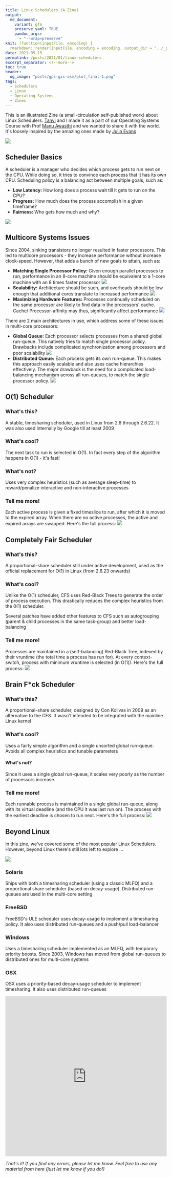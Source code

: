 ```yaml
---
title: Linux Schedulers (A Zine)
output:
  md_document:
    variant: gfm
    preserve_yaml: TRUE
    pandoc_args: 
      - "--wrap=preserve"
knit: (function(inputFile, encoding) {
  rmarkdown::render(inputFile, encoding = encoding, output_dir = "../_posts") })
date: 2021-05-15
permalink: /posts/2021/01/linux-schedulers
excerpt_separator: <!--more-->
toc: true
header: 
  og_image: "posts/gps-gis-osm/plot_final-1.png"
tags:
  - Schedulers
  - Linux
  - Operating Systems
  - Zines
---
```




This is an illustrated Zine (a small-circulation self-published work) about Linux Schedulers. [Tanvi](https://tanviroy.com) and I made it as a part of our Operating Systems Course with Prof [Manu Awasthi](https://mnwsth.github.io) and we wanted to share it with the world. It's loosely inspired by the amazing ones made by [Julia Evans](https://wizardzines.com)

![](/images/posts/schedulers/cover.jpg)

<!--more-->


## Scheduler Basics

A scheduler is a manager who decides which process gets to run next on the CPU. While doing so, it tries to convince each process that it has its own CPU. Scheduling policy is a balancing act between multiple goals, such as: 

* **Low Latency:** How long does a process wait till it gets to run on the CPU?
* **Progress:** How much does the process accomplish in a given timeframe?
* **Fairness:** Who gets how much and why?

![](/images/posts/schedulers/sched1.jpg)

## Multicore Systems Issues

Since 2004, sinking transistors no longer resulted in faster processors. This led to multicore processors - they increase performance without increase clock-speed. However, that adds a bunch of new goals to attain, such as:

* **Matching Single Processor Policy:** Given enough parallel processes to run, performance in an 8-core machine should be equivalent to a 1-core machine with an 8 times faster processor
![](/images/posts/schedulers/singlematch.png)
* **Scalability:** Architecture should be such, and overheads should be low enough that additional cores translate to increased performance
![](/images/posts/schedulers/scale.png)
* **Maximizing Hardware Features:** Processes continually scheduled on the same processor are likely to find data in the processors' cache. Cache/ Processor-affinity  may thus, significantly affect performance
![](/images/posts/schedulers/hardware.png)

There are 2 main architectures in use, which address some of these issues in multi-core processors:

* **Global Queue:** Each processor selects processes from a shared global run-queue. This natively tries to match single processor policy. Drawbacks include complicated synchronization among processors and poor scalability
![](/images/posts/schedulers/global.png)
* **Distributed Queue:** Each process gets its own run-queue. This makes this approach easily scalable and also uses cache hierarchies effectively. The major drawback is the need for a complicated load-balancing mechanism across all run-queues, to match the single processor policy. 
![](/images/posts/schedulers/distributed.png)

## O(1) Scheduler

### What's this?
A  stable, timesharing scheduler, used in Linux from 2.6 through 2.6.22. It was also used internally by Google till at least 2009

### What's cool?
The next task to run is selected in O(1). In fact every step of the algorithm happens in O(1) - it's  fast!

### What's not?
Uses very complex heuristics (such as average sleep-time) to reward/penalize interactive and non-interactive processes

### Tell me more!
Each active process is given a fixed timeslice to run, after which it is moved to the expired array. When there are no active processes, the active and expired arrays are swapped. Here's the full process:
![](/images/posts/schedulers/O1.png)

## Completely Fair Scheduler
### What's this?
A  proportional-share scheduler still under active development, used as the official replacement for O(1) in Linux (from 2.6.23 onwards) 

### What's cool?
Unlike the O(1) scheduler, CFS uses Red-Black Trees to generate the order of process execution. This drastically reduces the complex heuristics from the 0(1) scheduler.

Several patches have added other features to CFS such as autogrouping (parent & child processes in the same task-group) and better load-balancing

### Tell me more!
Processes are maintained in a (self-balancing) Red-Black Tree, indexed by their vruntime (the total time a process has run for). At every context-switch, process with minimum vruntime is selected (in O(1)). Here's the full process:
![](/images/posts/schedulers/CFS.png)

## Brain F\*ck Scheduler
### What's this?
A  proportional-share scheduler, designed by Con Kolivas in 2009 as an alternative to the CFS. It wasn't intended to be integrated with the mainline Linux kernel

### What's cool?
Uses a fairly simple algorithm and a single unsorted global run-queue. Avoids all complex heuristics and tunable parameters

#### What's not?
Since it uses a single global run-queue, it scales very poorly as the number of processors increase. 

### Tell me more!
Each runnable process is maintained in a single global run-queue, along with its virtual deadline (and the CPU it was last run on). The process with the earliest deadline is chosen to run next. Here's the full process:
![](/images/posts/schedulers/BFS.png)

## Beyond Linux
In this zine, we've covered some of the most popular Linux Schedulers. However, beyond Linux there's still lots left to explore ...

![](/images/posts/schedulers/os.png)

### Solaris
Ships with both a timesharing scheduler (using a classic MLFQ) and a proportional share scheduler (based on decay-usage). Distributed run-queues are used in the multi-core setting
### FreeBSD
FreeBSD's ULE scheduler uses decay-usage to implement a timesharing policy. It also uses distributed run-queues and a push/pull load-balancer
### Windows
Uses a timesharing scheduler implemented as an MLFQ, with temporary priority boosts. Since 2003, Windows has moved from global run-queues to distributed ones for multi-core systems
### OSX
OSX uses a priority-based decay-usage scheduler to implement timesharing. It also uses distributed run-queues

<iframe src="https://www.sohamde.in/files/pdf/sched.pdf" width="100%" height="500" frameborder="no" border="0" marginwidth="0" marginheight="0"></iframe>

*That's it! If you find any errors, please let me know. Feel free to use any material from here (just let me know if you do!)*
